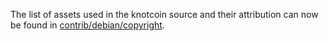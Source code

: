 The list of assets used in the knotcoin source and their attribution can now be found in [contrib/debian/copyright](../contrib/debian/copyright).
